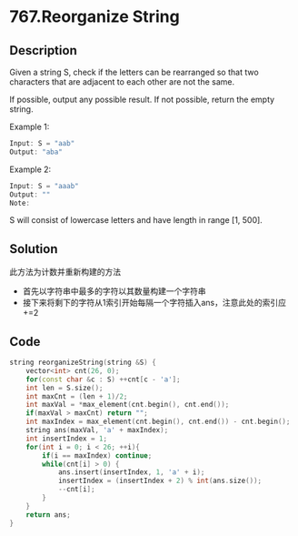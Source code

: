# 767.Reorganize String

## Description
Given a string S, check if the letters can be rearranged so that two characters that are adjacent to each other are not the same.

If possible, output any possible result. If not possible, return the empty string.

Example 1:
```C
Input: S = "aab"
Output: "aba"
```
Example 2:
```C
Input: S = "aaab"
Output: ""
Note:
```
S will consist of lowercase letters and have length in range [1, 500].

## Solution

此方法为计数并重新构建的方法

- 首先以字符串中最多的字符以其数量构建一个字符串
- 接下来将剩下的字符从1索引开始每隔一个字符插入ans，注意此处的索引应+=2

## Code
```c++
string reorganizeString(string &S) {
    vector<int> cnt(26, 0);
    for(const char &c : S) ++cnt[c - 'a'];
    int len = S.size();
    int maxCnt = (len + 1)/2;
    int maxVal = *max_element(cnt.begin(), cnt.end());
    if(maxVal > maxCnt) return "";
    int maxIndex = max_element(cnt.begin(), cnt.end()) - cnt.begin();
    string ans(maxVal, 'a' + maxIndex);
    int insertIndex = 1;
    for(int i = 0; i < 26; ++i){
        if(i == maxIndex) continue;
        while(cnt[i] > 0) {
            ans.insert(insertIndex, 1, 'a' + i);
            insertIndex = (insertIndex + 2) % int(ans.size());
            --cnt[i];
        }
    }
    return ans;
}
```